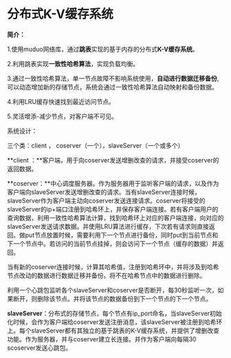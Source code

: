 # 分布式K-V缓存系统

**简介：**

1.使用muduo网络库，通过**跳表**实现的基于内存的分布式**K-V缓存系统**。

2.利用跳表实现**一致性哈希算法**，实现负载均衡。

3.通过一致性哈希算法，单一节点故障不影响系统使用，**自动进行数据迁移备份**,可以动态增加新的存储节点，系统会通过一致性哈希算法自动映射和备份数据。

4.利用LRU缓存快速找到最近访问节点。

5.灵活增添-减少节点，对客户端不可见。



系统设计：

三个类：client ， coserver（一个），slaveServer（一个或多个）

**client ：**客户端，用于向coserver发送增删改查的请求，并接受coserver的返回数据。



**coserver：**中心调度服务器。作为服务器用于监听客户端的请求，以及作为客户端向slaveServer发送增删改查的请求。当有slaveServer连接时候，slaveServer作为客户端主动向coserver发送连接请求。coserver将接受的slaveServer的ip+端口注册到哈希环上，并保存客户端连接。若有客户端用户的查询数据，利用一致性哈希算法计算，找到哈希环上对应的客户端连接，向对应的slaveServer发送请求数据。并使用LRU算法进行缓存，下次若有请求则直接返回。做put节点放置时候，需要利用下一个节点进行备份，同时put到当前节点和下一个节点中。若访问的当前节点挂掉，则会访问下一个节点（缓存的数据）并返回。

当有新的coserver连接时候，计算其哈希值，注册到哈希环中，并将涉及到哈希节点改动的数据进行数据迁移并备份。将不在哈希节点中的数据进行删除。

利用一个心跳包监听各个slaveServer和coserver是否断开，每30秒监听一次，如果断开，则删除该节点。并将该节点的数据备份到下一个节点的下一个节点。



**slaveServer**：分布式的存储节点，每个节点有ip_port命名，当slaveServer初始化时候，会作为客户端给coserver发送注册消息，该slaveServer被注册到哈希环上。每个slaveServer都有其独立的基于跳表的K-V缓存系统，并提供了增删改查功能。作为服务器，并与coserver建立长连接。并作为客户端向每隔30 scoserver发送心跳包。